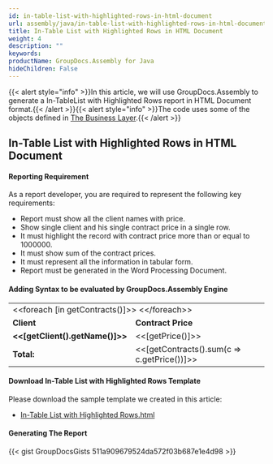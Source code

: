 ```yaml
---
id: in-table-list-with-highlighted-rows-in-html-document
url: assembly/java/in-table-list-with-highlighted-rows-in-html-document
title: In-Table List with Highlighted Rows in HTML Document
weight: 4
description: ""
keywords: 
productName: GroupDocs.Assembly for Java
hideChildren: False
---
```

{{< alert style="info" >}}In this article, we will use GroupDocs.Assembly to generate a In-TableList with Highlighted Rows report in HTML Document format.{{< /alert >}}{{< alert style="info" >}}The code uses some of the objects defined in [The Business Layer](https://docs.groupdocs.com/assembly/java/the-business-layer/).{{< /alert >}}

## In-Table List with Highlighted Rows in HTML Document

#### Reporting Requirement

As a report developer, you are required to represent the following key requirements:

*   Report must show all the client names with price.
*   Show single client and his single contract price in a single row.
*   It must highlight the record with contract price more than or equal to 1000000.
*   It must show sum of the contract prices.
*   It must represent all the information in tabular form.
*   Report must be generated in the Word Processing Document.

#### Adding Syntax to be evaluated by GroupDocs.Assembly Engine

<table class="gdassembly">
	<tbody>
		<tr>
			<td colspan="2">&lt;&lt;foreach [in getContracts()]>> &lt;&lt;/foreach>></td>
		</tr>
		<tr>
			<td><b>Client</b></td>
			<td><b>Contract Price</b></td>
		</tr>
		<tr>
			<td><b>&lt;&lt;[getClient().getName()]>></b></td>
			<td>&lt;&lt;[getPrice()]>></td>
		</tr>
		<tr>
			<td><b>Total:</b></td>
			<td>&lt;&lt[getContracts().sum(c => c.getPrice())]>></td>
		</tr>
	</tbody>
</table>

#### Download In-Table List with Highlighted Rows Template

Please download the sample template we created in this article:

*   [In-Table List with Highlighted Rows.html](https://github.com/groupdocs-assembly/GroupDocs.Assembly-for-Java/blob/master/Examples/GroupDocs.Assembly.Examples.Java/Data/Storage/Html%20Templates/In-Table%20List%20with%20Highlighted%20Rows.html?raw=true)

#### Generating The Report

{{< gist GroupDocsGists 511a909679524da572f03b687e1e4d98 >}}


